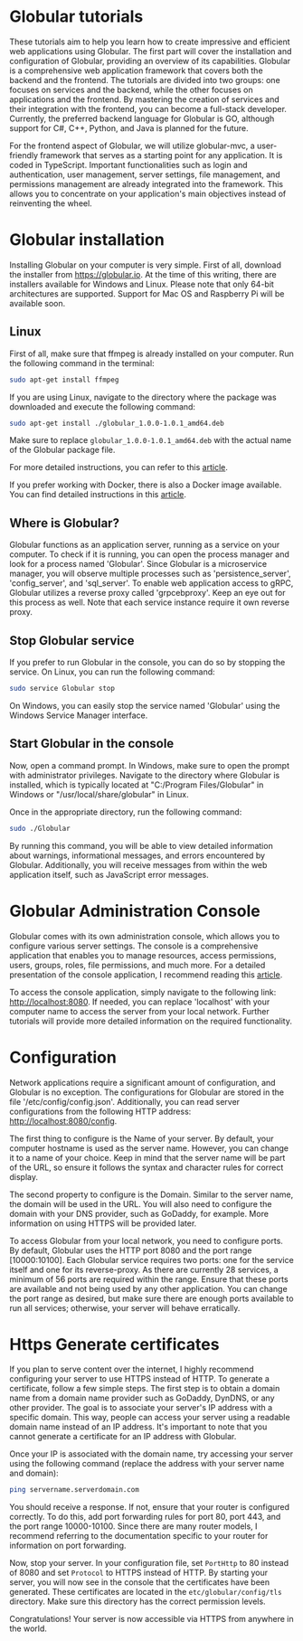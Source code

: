 # Globular tutorials
These tutorials aim to help you learn how to create impressive and efficient web applications using Globular. The first part will cover the installation and configuration of Globular, providing an overview of its capabilities. Globular is a comprehensive web application framework that covers both the backend and the frontend. The tutorials are divided into two groups: one focuses on services and the backend, while the other focuses on applications and the frontend. By mastering the creation of services and their integration with the frontend, you can become a full-stack developer. Currently, the preferred backend language for Globular is GO, although support for C#, C++, Python, and Java is planned for the future.

For the frontend aspect of Globular, we will utilize globular-mvc, a user-friendly framework that serves as a starting point for any application. It is coded in TypeScript. Important functionalities such as login and authentication, user management, server settings, file management, and permissions management are already integrated into the framework. This allows you to concentrate on your application's main objectives instead of reinventing the wheel.

# Globular installation
Installing Globular on your computer is very simple. First of all, download the installer from https://globular.io. At the time of this writing, there are installers available for Windows and Linux. Please note that only 64-bit architectures are supported. Support for Mac OS and Raspberry Pi will be available soon.

## Linux
First of all, make sure that ffmpeg is already installed on your computer. Run the following command in the terminal:

```bash
sudo apt-get install ffmpeg
```

If you are using Linux, navigate to the directory where the package was downloaded and execute the following command:

```bash
sudo apt-get install ./globular_1.0.0-1.0.1_amd64.deb
```

Make sure to replace `globular_1.0.0-1.0.1_amd64.deb` with the actual name of the Globular package file.

For more detailed instructions, you can refer to this [article](https://medium.com/@dave.courtois60/in-this-article-i-will-guide-you-through-the-installation-and-configuration-of-your-personal-cloud-f8bdce33d33a).

If you prefer working with Docker, there is also a Docker image available. You can find detailed instructions in this [article](https://medium.com/@dave.courtois60/installing-globular-using-docker-fabd4f96b095).

## Where is Globular?
Globular functions as an application server, running as a service on your computer. To check if it is running, you can open the process manager and look for a process named 'Globular'. Since Globular is a microservice manager, you will observe multiple processes such as 'persistence_server', 'config_server', and 'sql_server'. To enable web application access to gRPC, Globular utilizes a reverse proxy called 'grpcebproxy'. Keep an eye out for this process as well. Note that each service instance require it own reverse proxy.

## Stop Globular service
If you prefer to run Globular in the console, you can do so by stopping the service. On Linux, you can run the following command:

```bash
sudo service Globular stop
```

On Windows, you can easily stop the service named 'Globular' using the Windows Service Manager interface.

## Start Globular in the console
Now, open a command prompt. In Windows, make sure to open the prompt with administrator privileges. Navigate to the directory where Globular is installed, which is typically located at "C:/Program Files/Globular" in Windows or "/usr/local/share/globular" in Linux.

Once in the appropriate directory, run the following command:

```bash
sudo ./Globular
```

By running this command, you will be able to view detailed information about warnings, informational messages, and errors encountered by Globular. Additionally, you will receive messages from within the web application itself, such as JavaScript error messages.

# Globular Administration Console
Globular comes with its own administration console, which allows you to configure various server settings. The console is a comprehensive application that enables you to manage resources, access permissions, users, groups, roles, file permissions, and much more. For a detailed presentation of the console application, I recommend reading this [article](https://medium.com/@dave.courtois60/here-comes-globular-5dee34eb52f8).

To access the console application, simply navigate to the following link: [http://localhost:8080](http://localhost:8080). If needed, you can replace 'localhost' with your computer name to access the server from your local network. Further tutorials will provide more detailed information on the required functionality.

# Configuration
Network applications require a significant amount of configuration, and Globular is no exception. The configurations for Globular are stored in the file '/etc/config/config.json'. Additionally, you can read server configurations from the following HTTP address: [http://localhost:8080/config](http://localhost:8080/config).

The first thing to configure is the Name of your server. By default, your computer hostname is used as the server name. However, you can change it to a name of your choice. Keep in mind that the server name will be part of the URL, so ensure it follows the syntax and character rules for correct display.

The second property to configure is the Domain. Similar to the server name, the domain will be used in the URL. You will also need to configure the domain with your DNS provider, such as GoDaddy, for example. More information on using HTTPS will be provided later.

To access Globular from your local network, you need to configure ports. By default, Globular uses the HTTP port 8080 and the port range [10000:10100]. Each Globular service requires two ports: one for the service itself and one for its reverse-proxy. As there are currently 28 services, a minimum of 56 ports are required within the range. Ensure that these ports are available and not being used by any other application. You can change the port range as desired, but make sure there are enough ports available to run all services; otherwise, your server will behave erratically.

# Https Generate certificates
If you plan to serve content over the internet, I highly recommend configuring your server to use HTTPS instead of HTTP. To generate a certificate, follow a few simple steps. The first step is to obtain a domain name from a domain name provider such as GoDaddy, DynDNS, or any other provider. The goal is to associate your server's IP address with a specific domain. This way, people can access your server using a readable domain name instead of an IP address. It's important to note that you cannot generate a certificate for an IP address with Globular.

Once your IP is associated with the domain name, try accessing your server using the following command (replace the address with your server name and domain):

```bash
ping servername.serverdomain.com
```

You should receive a response. If not, ensure that your router is configured correctly. To do this, add port forwarding rules for port 80, port 443, and the port range 10000-10100. Since there are many router models, I recommend referring to the documentation specific to your router for information on port forwarding.

Now, stop your server. In your configuration file, set `PortHttp` to 80 instead of 8080 and set `Protocol` to HTTPS instead of HTTP. By starting your server, you will now see in the console that the certificates have been generated. These certificates are located in the `etc/globular/config/tls` directory. Make sure this directory has the correct permission levels.

Congratulations! Your server is now accessible via HTTPS from anywhere in the world.